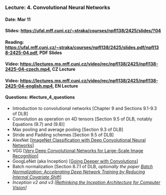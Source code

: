 ### Lecture: 4. Convolutional Neural Networks
#### Date: Mar 11
#### Slides: https://ufal.mff.cuni.cz/~straka/courses/npfl138/2425/slides/?04
#### Reading: https://ufal.mff.cuni.cz/~straka/courses/npfl138/2425/slides.pdf/npfl138-2425-04.pdf, PDF Slides
#### Video: https://lectures.ms.mff.cuni.cz/video/rec/npfl138/2425/npfl138-2425-04-czech.mp4, CZ Lecture
#### Video: https://lectures.ms.mff.cuni.cz/video/rec/npfl138/2425/npfl138-2425-04-english.mp4, EN Lecture
#### Questions: #lecture_4_questions

- Introduction to convolutional networks [Chapter 9 and Sections 9.1-9.3 of DLB]
- Convolution as operation on 4D tensors [Section 9.5 of DLB, notably Equations (9.7) and (9.8)]
- Max pooling and average pooling [Section 9.3 of DLB]
- Stride and Padding schemes [Section 9.5 of DLB]
- AlexNet [[ImageNet Classification with Deep Convolutional Neural Networks](https://papers.nips.cc/paper/4824-imagenet-classification-with-deep-convolutional-neural-networks.pdf)]
- VGG [[Very Deep Convolutional Networks for Large-Scale Image Recognition](https://arxiv.org/abs/1409.1556)]
- GoogLeNet (aka Inception) [[Going Deeper with Convolutions](https://arxiv.org/abs/1409.4842)]
- Batch normalization [Section 8.7.1 of DLB, _optionally the paper [Batch Normalization: Accelerating Deep Network Training by Reducing Internal Covariate Shift](https://arxiv.org/abs/1502.03167)_]
- _Inception v2 and v3 [[Rethinking the Inception Architecture for Computer Vision](https://arxiv.org/abs/1512.00567)]_
